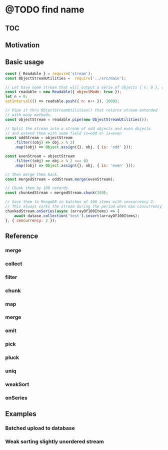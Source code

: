# @TODO find name

## TOC

## Motivation

## Basic usage

```javascript
const { Readable } = require('stream');
const ObjectStreamUtilities =  require('../src/main');

// Let have some stream that will output a serie of objects { n: 0 }, { n: 1 }, { n: 2 }, { n: 3 }, ...
const readable = new Readable({ objectMode: true });
let n = 0;
setInterval(() => readable.push({ n: n++ }), 1000);

// Pipe it thru ObjectStreamUtilities() that returns stream extended
// with many methods.
const objectStream = readable.pipe(new ObjectStreamUtilities());

// Split the stream into a stream of odd objects and even objects
// and extend them with some field is=odd or is=even
const oddStream = objectStream
    .filter((obj) => obj.x % 2)
    .map((obj) => Object.assign({}, obj, { is: 'odd' }));

const evenStream = objectStream
    .filter((obj) => obj.x % 2 === 0)
    .map((obj) => Object.assign({}, obj, { is: 'even' }));

// Then merge them back.
const mergedStream = oddStream.merge(evenStream);

// Chunk them by 100 records.
const chunkedStream = mergedStream.chunk(100);

// Save them to MongoDB in batches of 100 items with concurrency 2.
// This always corks the stream during the period when max concurrency is reached.
chunkedStream.onSeries(async (arrayOf100Items) => {
    await datase.collection('test').insert(arrayOf100Items);
}, { concurrency: 2 });

```

## Reference

### merge

### collect

### filter

### chunk

### map

### merge

### omit

### pick

### pluck

### uniq

### weakSort

### onSeries

## Examples

### Batched upload to database



### Weak sorting slightly unordered stream
